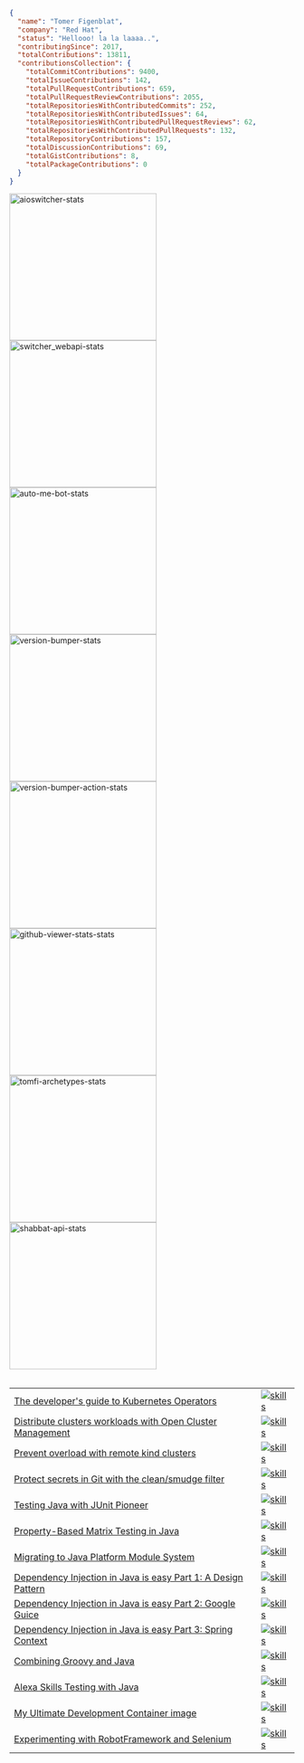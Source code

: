 <!--START OF STATS-->

```json
{
  "name": "Tomer Figenblat",
  "company": "Red Hat",
  "status": "Hellooo! la la laaaa..",
  "contributingSince": 2017,
  "totalContributions": 13811,
  "contributionsCollection": {
    "totalCommitContributions": 9400,
    "totalIssueContributions": 142,
    "totalPullRequestContributions": 659,
    "totalPullRequestReviewContributions": 2055,
    "totalRepositoriesWithContributedCommits": 252,
    "totalRepositoriesWithContributedIssues": 64,
    "totalRepositoriesWithContributedPullRequestReviews": 62,
    "totalRepositoriesWithContributedPullRequests": 132,
    "totalRepositoryContributions": 157,
    "totalDiscussionContributions": 69,
    "totalGistContributions": 8,
    "totalPackageContributions": 0
  }
}
```

<!--END OF STATS-->

<div>

<a href="https://github.com/TomerFi/aioswitcher">
<img width="260" src="https://denvercoder1-github-readme-stats.vercel.app/api/pin/?username=TomerFi&repo=aioswitcher&theme=swift&hide_border=true" alt="aioswitcher-stats">
</a>

<a href="https://github.com/TomerFi/switcher_webapi">
<img width="260" src="https://denvercoder1-github-readme-stats.vercel.app/api/pin/?username=TomerFi&repo=switcher_webapi&theme=swift&hide_border=true" alt="switcher_webapi-stats">
</a>

<a href="https://github.com/TomerFi/auto-me-bot">
<img width="260" src="https://denvercoder1-github-readme-stats.vercel.app/api/pin/?username=TomerFi&repo=auto-me-bot&theme=swift&hide_border=true" alt="auto-me-bot-stats">
</a>

<a href="https://github.com/TomerFi/version-bumper">
<img width="260" src="https://denvercoder1-github-readme-stats.vercel.app/api/pin/?username=TomerFi&repo=version-bumper&theme=swift&hide_border=true" alt="version-bumper-stats">
</a>

<a href="https://github.com/TomerFi/version-bumper-action">
<img width="260" src="https://denvercoder1-github-readme-stats.vercel.app/api/pin/?username=TomerFi&repo=version-bumper-action&theme=swift&hide_border=true" alt="version-bumper-action-stats">
</a>

<a href="https://github.com/TomerFi/github-viewer-stats">
<img width="260" src="https://denvercoder1-github-readme-stats.vercel.app/api/pin/?username=TomerFi&repo=github-viewer-stats&theme=swift&hide_border=true" alt="github-viewer-stats-stats">
</a>

<a href="https://github.com/TomerFi/tomfi-archetypes">
<img width="260" src="https://denvercoder1-github-readme-stats.vercel.app/api/pin/?username=TomerFi&repo=tomfi-archetypes&theme=swift&hide_border=true" alt="tomfi-archetypes-stats">
</a>

<a href="https://github.com/TomerFi/shabbat-api">
<img width="260" src="https://denvercoder1-github-readme-stats.vercel.app/api/pin/?username=TomerFi&repo=shabbat-api&theme=swift&hide_border=true" alt="shabbat-api-stats">
</a>

</div>
<br/>
<table>

<tr>
<td><a href="https://developers.redhat.com/articles/2024/01/29/developers-guide-kubernetes-operators">The developer's guide to Kubernetes Operators</a></td>
<td><a href="https://skillicons.dev"><img alt="skills" src="https://skillicons.dev/icons?i=kubernetes,go,redhat"/></a></td>
</tr>

<tr>
<td><a href="https://developers.redhat.com/articles/2023/01/19/how-distribute-workloads-using-open-cluster-management">Distribute clusters workloads with Open Cluster Management</a></td>
<td><a href="https://skillicons.dev"><img alt="skills" src="https://skillicons.dev/icons?i=kubernetes,redhat"/></a></td>
</tr>

<tr>
<td><a href="https://developers.redhat.com/articles/2023/01/16/how-prevent-computer-overload-remote-kind-clusters">Prevent overload with remote kind clusters</a></td>
<td><a href="https://skillicons.dev"><img alt="skills" src="https://skillicons.dev/icons?i=kubernetes,redhat"/></a></td>
</tr>

<tr>
<td><a href="https://developers.redhat.com/articles/2022/02/02/protect-secrets-git-cleansmudge-filter">Protect secrets in Git with the clean/smudge filter</a></td>
<td><a href="https://skillicons.dev"><img alt="skills" src="https://skillicons.dev/icons?i=git,redhat"/></a></td>
</tr>

<tr>
<td><a href="https://dev.to/tomerfi/junit-pioneer-frontiers-pushed-3jh7">Testing Java with JUnit Pioneer</a></td>
<td><a href="https://skillicons.dev"><img alt="skills" src="https://skillicons.dev/icons?i=java,devto"/></a></td>
</tr>

<tr>
<td><a href="https://dev.to/tomerfi/property-based-matrix-testing-in-java-47p4">Property-Based Matrix Testing in Java</a></td>
<td><a href="https://skillicons.dev"><img alt="skills" src="https://skillicons.dev/icons?i=java,devto"/></a></td>
</tr>

<tr>
<td><a href="https://dev.to/tomerfi/jpms-migration-playground-a94">Migrating to Java Platform Module System</a></td>
<td><a href="https://skillicons.dev"><img alt="skills" src="https://skillicons.dev/icons?i=java,maven,devto"/></a></td>
</tr>

<tr>
<td><a href="https://dev.to/tomerfi/dependency-injection-in-java-is-easy-part-1-a-mear-design-pattern-2l8">Dependency Injection in Java is easy Part 1: A Design Pattern</a></td>
<td><a href="https://skillicons.dev"><img alt="skills" src="https://skillicons.dev/icons?i=java,devto"/></a></td>
</tr>

<tr>
<td><a href="https://dev.to/tomerfi/dependency-injection-in-java-is-easy-part-2-leveraging-with-google-guice-6i4">Dependency Injection in Java is easy Part 2: Google Guice</a></td>
<td><a href="https://skillicons.dev"><img alt="skills" src="https://skillicons.dev/icons?i=java,devto"/></a></td>
</tr>

<tr>
<td><a href="https://dev.to/tomerfi/dependency-injection-in-java-is-easy-part-3-leveraging-with-spring-context-gcc">Dependency Injection in Java is easy Part 3: Spring Context</a></td>
<td><a href="https://skillicons.dev"><img alt="skills" src="https://skillicons.dev/icons?i=java,devto"/></a></td>
</tr>

<tr>
<td><a href="https://dev.to/tomerfi/groovying-with-java-59hp">Combining Groovy and Java</a></td>
<td><a href="https://skillicons.dev"><img alt="skills" src="https://skillicons.dev/icons?i=java,maven,devto"/></a></td>
</tr>

<tr>
<td><a href="https://dev.to/tomerfi/alexa-skills-testing-4pfd">Alexa Skills Testing with Java</a></td>
<td><a href="https://skillicons.dev"><img alt="skills" src="https://skillicons.dev/icons?i=java,devto"/></a></td>
</tr>

<tr>
<td><a href="https://dev.to/tomerfi/my-ultimate-development-dockerfile-4hg1">My Ultimate Development Container image</a></td>
<td><a href="https://skillicons.dev"><img alt="skills" src="https://skillicons.dev/icons?i=java,devto"/></a></td>
</tr>

<tr>
<td><a href="https://dev.to/tomerfi/experimenting-with-robotframework-and-selenium-4jgc">Experimenting with RobotFramework and Selenium</a></td>
<td><a href="https://skillicons.dev"><img alt="skills" src="https://skillicons.dev/icons?i=dotnet,devto"/></a></td>
</tr>

</table>
